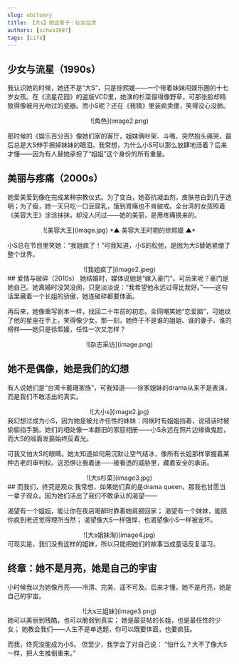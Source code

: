 ```yaml
---
slug: obituary
title: 【大s】她这辈子：仙女在世
authors: [schwa1997]
tags: [Life]
---
```



## 少女与流星（1990s）

我认识她的时候，她还不是“大S”，只是徐熙媛——一个带着妹妹闯娱乐圈的十七岁女孩。在《流星花园》的盗版VCD里，她演的杉菜倔得像野草，可那张脸却精致得像被月光吻过的瓷器。而小S呢？还在《我猜》里装疯卖傻，笑得没心没肺。

<center>
![角色](image2.png) 
</center>


那时候的《娱乐百分百》像她们家的客厅，姐妹俩吵架、斗嘴、突然抱头痛哭，最后总是大S伸手擦掉妹妹的眼泪。我常想，为什么小S可以那么放肆地活着？后来才懂——因为有人替她承担了“姐姐”这个身份的所有重量。

## 美丽与疼痛（2000s）
她爱美爱到像在完成某种宗教仪式。为了变白，她吞抗凝血剂，皮肤苍白到几乎透明；为了瘦，她一天只吃一口豆腐乳，饿到胃痛也不肯破戒。全台湾的女孩照着《美容大王》涂涂抹抹，却没人问过——她的美丽，是用疼痛换来的。


<center>
![美容大王](image.jpg)  
*▲ 美容大王时期的徐熙媛 ▲*
</center>


小S总在节目里笑她：“我姐疯了！”可我知道，小S的松弛，是因为大S替她紧绷了整个世界。
<center>
![我姐疯了](image2.jpeg)
</center>
## 爱情与破碎（2010s）
她结婚时，媒体说她是“嫁入豪门”。可后来呢？豪门是她自己。她离婚时没哭没闹，只是淡淡说：“我希望他永远过得比我好。”——这句话里藏着一个长姐的骄傲，她连破碎都要体面。



再后来，她像重写剧本一样，找回二十年前的初恋。全网嘲笑她“恋爱脑”，可她纹了他的星座在手上，笑得像少女。那一刻，她终于不是谁的姐姐、谁的妻子、谁的榜样——她只是徐熙媛，任性一次又怎样？
<center>
![杂志采访](image.png)
</center>

## 她不是偶像，她是我们的幻想
有人说她们是“台湾卡戴珊家族”，可我知道——徐家姐妹的drama从来不是表演，而是我们不敢活出的真实。
<center>
![大小s](image2.jpg)
</center>
我幻想过成为小S，因为她是被允许任性的妹妹：闯祸时有姐姐挡着，说错话时被偷偷掐手腕。她们的相处像一本翻旧的家庭相册——小S永远在照片边缘做鬼脸，而大S的缎面发箍始终反着光。



可我又怕大S的眼睛。她太知道如何用沉默让空气结冰，像所有长姐那样掌握着某种古老的审判权。这恐惧让我着迷——被看透的威胁里，藏着安全的承诺。
<center>
![大s杉菜](image3.jpg)
</center>
## 而我们，终究是观众
我常想，如果她们真的是drama queen，那我也甘愿当一辈子观众。因为她们活出了我们不敢承认的渴望——

渴望有一个姐姐，能让你在夜店喝醉时靠着她肩膀回家；
渴望有一个妹妹，能陪你疯到老还觉得理所当然；
渴望像大S一样强悍，也渴望像小S一样被宠坏。
<center>
![大s姐妹淘](image4.jpg)
</center>
可现实是，我们没有这样的姐妹，所以只能把她们的故事当成童话反复温习。

## 终章：她不是月亮，她是自己的宇宙
小时候我以为她像月亮——冷清、完美、遥不可及。后来才懂，她不是月亮，她是自己的宇宙。
<center>
![大s三姐妹](image3.png)
</center>
她可以美丽到残酷，也可以脆弱到真实；
她是最妥帖的长姐，也是最任性的少女；
她教会我们——人生不是单选题，你可以既要体面，也要疯狂。

而我，终究没能成为小S。
但至少，我学会了对自己说：
“怕什么？大不了像大S一样，把人生推倒重来。”



